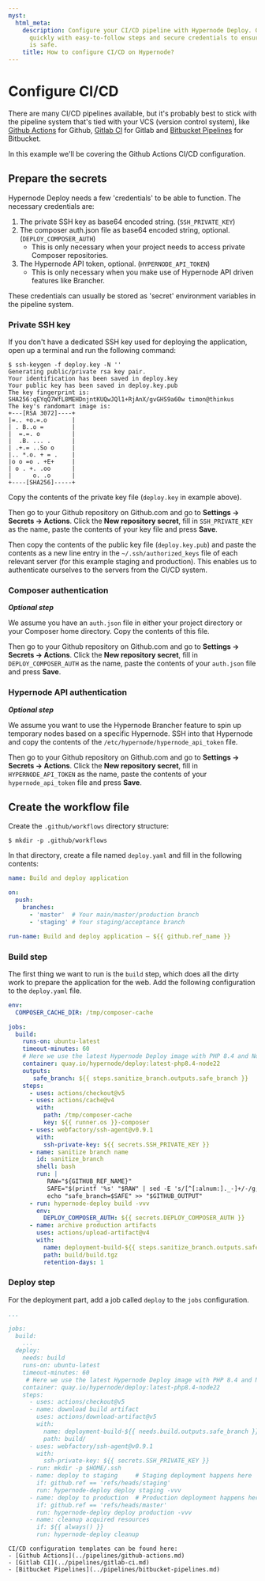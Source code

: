 ```yaml
---
myst:
  html_meta:
    description: Configure your CI/CD pipeline with Hypernode Deploy. Get up and running
      quickly with easy-to-follow steps and secure credentials to ensure your data
      is safe.
    title: How to configure CI/CD on Hypernode?
---
```


# Configure CI/CD

There are many CI/CD pipelines available, but it's probably best to stick with the pipeline system that's tied with your VCS (version control system), like [Github Actions][1] for Github, [Gitlab CI][2] for Gitlab and [Bitbucket Pipelines][3] for Bitbucket.

In this example we'll be covering the Github Actions CI/CD configuration.

## Prepare the secrets

Hypernode Deploy needs a few 'credentials' to be able to function. The necessary credentials are:

1. The private SSH key as base64 encoded string. (`SSH_PRIVATE_KEY`)
1. The composer auth.json file as base64 encoded string, optional. (`DEPLOY_COMPOSER_AUTH`)
   - This is only necessary when your project needs to access private Composer repositories.
1. The Hypernode API token, optional. (`HYPERNODE_API_TOKEN`)
   - This is only necessary when you make use of Hypernode API driven features like Brancher.

These credentials can usually be stored as 'secret' environment variables in the pipeline system.

### Private SSH key

If you don't have a dedicated SSH key used for deploying the application, open up a terminal and run the following command:

```console
$ ssh-keygen -f deploy.key -N ''
Generating public/private rsa key pair.
Your identification has been saved in deploy.key
Your public key has been saved in deploy.key.pub
The key fingerprint is:
SHA256:qEYqQ7WfL8MEHDnjntKUQwJQl1+RjAnX/gvGHS9a60w timon@thinkus
The key's randomart image is:
+---[RSA 3072]----+
|=.. +o.=.o       |
| . B..o =        |
|  =.=. o         |
|  .B. ... .      |
| .+.= ..So o     |
|.. *.o. + = .    |
|o o =o . +E+     |
| o . +. .oo      |
|      o. .o      |
+----[SHA256]-----+
```

Copy the contents of the private key file (`deploy.key` in example above).

Then go to your Github repository on Github.com and go to **Settings -> Secrets -> Actions**. Click the **New repository secret**, fill in `SSH_PRIVATE_KEY` as the name, paste the contents of your key file and press **Save**.

Then copy the contents of the public key file (`deploy.key.pub`) and paste the contents as a new line entry in the `~/.ssh/authorized_keys` file of each relevant server (for this example staging and production). This enables us to authenticate ourselves to the servers from the CI/CD system.

### Composer authentication

***Optional step***

We assume you have an `auth.json` file in either your project directory or your Composer home directory. Copy the contents of this file.

Then go to your Github repository on Github.com and go to **Settings -> Secrets -> Actions**. Click the **New repository secret**, fill in `DEPLOY_COMPOSER_AUTH` as the name, paste the contents of your `auth.json` file and press **Save**.

### Hypernode API authentication

***Optional step***

We assume you want to use the Hypernode Brancher feature to spin up temporary nodes based on a specific Hypernode. SSH into that Hypernode and copy the contents of the `/etc/hypernode/hypernode_api_token` file.

Then go to your Github repository on Github.com and go to **Settings -> Secrets -> Actions**. Click the **New repository secret**, fill in `HYPERNODE_API_TOKEN` as the name, paste the contents of your `hypernode_api_token` file and press **Save**.

## Create the workflow file

Create the `.github/workflows` directory structure:

```console
$ mkdir -p .github/workflows
```

In that directory, create a file named `deploy.yaml` and fill in the following contents:

```yaml
name: Build and deploy application

on:
  push:
    branches:
      - 'master'  # Your main/master/production branch
      - 'staging' # Your staging/acceptance branch

run-name: Build and deploy application – ${{ github.ref_name }}
```

### Build step

The first thing we want to run is the `build` step, which does all the dirty work to prepare the application for the web. Add the following configuration to the `deploy.yaml` file.

```yaml
env:
  COMPOSER_CACHE_DIR: /tmp/composer-cache

jobs:
  build:
    runs-on: ubuntu-latest
    timeout-minutes: 60
    # Here we use the latest Hypernode Deploy image with PHP 8.4 and Node.js 22
    container: quay.io/hypernode/deploy:latest-php8.4-node22
    outputs:
       safe_branch: ${{ steps.sanitize_branch.outputs.safe_branch }}
    steps:
      - uses: actions/checkout@v5
      - uses: actions/cache@v4
        with:
          path: /tmp/composer-cache
          key: ${{ runner.os }}-composer
      - uses: webfactory/ssh-agent@v0.9.1
        with:
          ssh-private-key: ${{ secrets.SSH_PRIVATE_KEY }}
      - name: sanitize branch name
        id: sanitize_branch
        shell: bash
        run: |
           RAW="${GITHUB_REF_NAME}"
           SAFE="$(printf '%s' "$RAW" | sed -E 's/[^[:alnum:]._-]+/-/g; s/^-+//; s/-+$//')"
           echo "safe_branch=$SAFE" >> "$GITHUB_OUTPUT"
      - run: hypernode-deploy build -vvv
        env:
          DEPLOY_COMPOSER_AUTH: ${{ secrets.DEPLOY_COMPOSER_AUTH }}
      - name: archive production artifacts
        uses: actions/upload-artifact@v4
        with:
          name: deployment-build-${{ steps.sanitize_branch.outputs.safe_branch }}
          path: build/build.tgz
          retention-days: 1
```

### Deploy step

For the deployment part, add a job called `deploy` to the `jobs` configuration.

```yaml
...

jobs:
  build:
    ...
  deploy:
    needs: build
    runs-on: ubuntu-latest
    timeout-minutes: 60
     # Here we use the latest Hypernode Deploy image with PHP 8.4 and Node.js 22
    container: quay.io/hypernode/deploy:latest-php8.4-node22
    steps:
      - uses: actions/checkout@v5
      - name: download build artifact
        uses: actions/download-artifact@v5
        with:
          name: deployment-build-${{ needs.build.outputs.safe_branch }}
          path: build/
      - uses: webfactory/ssh-agent@v0.9.1
        with:
          ssh-private-key: ${{ secrets.SSH_PRIVATE_KEY }}
      - run: mkdir -p $HOME/.ssh
      - name: deploy to staging     # Staging deployment happens here
        if: github.ref == 'refs/heads/staging'
        run: hypernode-deploy deploy staging -vvv
      - name: deploy to production  # Production deployment happens here
        if: github.ref == 'refs/heads/master'
        run: hypernode-deploy deploy production -vvv
      - name: cleanup acquired resources
        if: ${{ always() }}
        run: hypernode-deploy cleanup
```

```{note}
CI/CD configuration templates can be found here:
- [Github Actions](../pipelines/github-actions.md)
- [Gitlab CI](../pipelines/gitlab-ci.md)
- [Bitbucket Pipelines](../pipelines/bitbucket-pipelines.md)
```

[1]: https://github.com/features/actions
[2]: https://about.gitlab.com/features/continuous-integration/
[3]: https://bitbucket.org/product/features/pipelines
